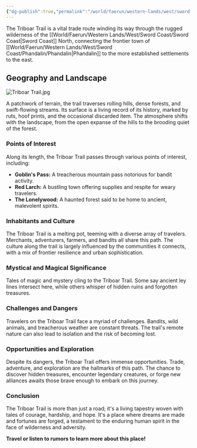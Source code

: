 ```yaml
---
{"dg-publish":true,"permalink":"/world/faerun/western-lands/west/sword-coast/phandalin/triboar-trail/"}
---
```


The Triboar Trail is a vital trade route winding its way through the rugged wilderness of the [[World/Faerun/Western Lands/West/Sword Coast/Sword Coast\|Sword Coast]] North, connecting the frontier town of [[World/Faerun/Western Lands/West/Sword Coast/Phandalin/Phandalin\|Phandalin]] to the more established settlements to the east.
## Geography and Landscape

![Triboar Trail.jpg](/img/user/Images/Locations/West/Sword%20Coast/Phandalin/Triboar%20Trail.jpg)

A patchwork of terrain, the trail traverses rolling hills, dense forests, and swift-flowing streams. Its surface is a living record of its history, marked by ruts, hoof prints, and the occasional discarded item. The atmosphere shifts with the landscape, from the open expanse of the hills to the brooding quiet of the forest.

### Points of Interest

Along its length, the Triboar Trail passes through various points of interest, including:

- **Goblin's Pass:** A treacherous mountain pass notorious for bandit activity.
- **Red Larch:** A bustling town offering supplies and respite for weary travelers.
- **The Lonelywood:** A haunted forest said to be home to ancient, malevolent spirits.

### Inhabitants and Culture

The Triboar Trail is a melting pot, teeming with a diverse array of travelers. Merchants, adventurers, farmers, and bandits all share this path. The culture along the trail is largely influenced by the communities it connects, with a mix of frontier resilience and urban sophistication.

### Mystical and Magical Significance

Tales of magic and mystery cling to the Triboar Trail. Some say ancient ley lines intersect here, while others whisper of hidden ruins and forgotten treasures.

### Challenges and Dangers

Travelers on the Triboar Trail face a myriad of challenges. Bandits, wild animals, and treacherous weather are constant threats. The trail's remote nature can also lead to isolation and the risk of becoming lost.

### Opportunities and Exploration

Despite its dangers, the Triboar Trail offers immense opportunities. Trade, adventure, and exploration are the hallmarks of this path. The chance to discover hidden treasures, encounter legendary creatures, or forge new alliances awaits those brave enough to embark on this journey.

### Conclusion

The Triboar Trail is more than just a road; it's a living tapestry woven with tales of courage, hardship, and hope. It's a place where dreams are made and fortunes are forged, a testament to the enduring human spirit in the face of wilderness and adversity.

**Travel or listen to rumors to learn more about this place!**
